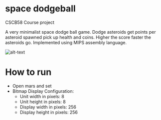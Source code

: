 # space dodgeball

CSCB58 Course project

A very minimalist space dodge ball game. Dodge asteroids get points per asteroid spawned pick up health and coins. Higher the score faster the asteroids go. Implemented using MIPS assembly language. 


    
![alt-text](https://media.giphy.com/media/czVln88CtvhYsGQ2zX/giphy.gif)

# How to run

* Open mars and set
* Bitmap Display Configuration:
    - Unit width in pixels: 8
    - Unit height in pixels: 8
    - Display width in pixels: 256
    - Display height in pixels: 256


